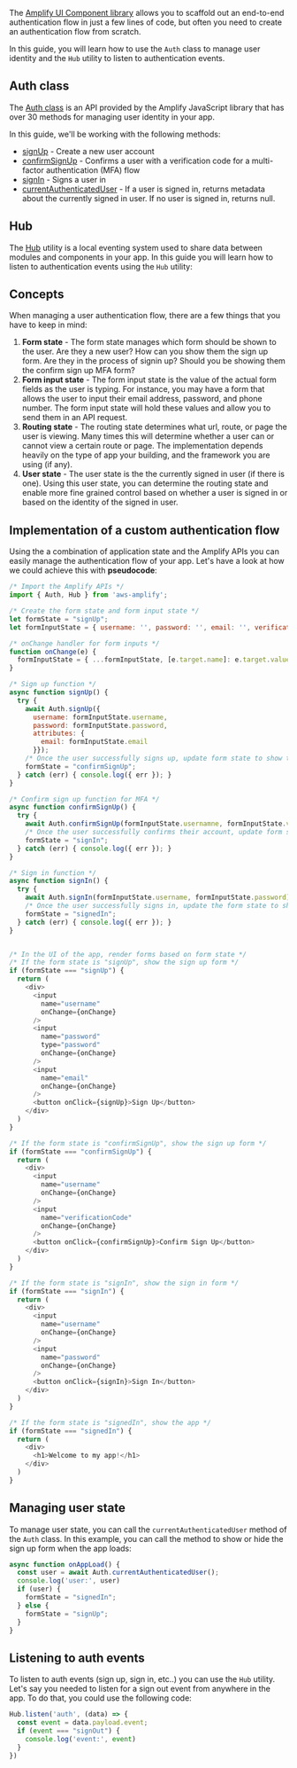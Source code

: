 The [Amplify UI Component library](~/ui/auth/authenticator.md) allows you to scaffold out an end-to-end authentication flow in just a few lines of code, but often you need to create an authentication flow from scratch.

In this guide, you will learn how to use the `Auth` class to manage user identity and the `Hub` utility to listen to authentication events.

## Auth class

The [Auth class](https://aws-amplify.github.io/amplify-js/api/classes/authclass.html) is an API provided by the Amplify JavaScript library that has over 30 methods for managing user identity in your app.

In this guide, we'll be working with the following methods:

- [signUp](https://aws-amplify.github.io/amplify-js/api/classes/authclass.html#signup) - Create a new user account
- [confirmSignUp](https://aws-amplify.github.io/amplify-js/api/classes/authclass.html#confirmsignup) - Confirms a user with a verification code for a multi-factor authentication (MFA) flow
- [signIn](https://aws-amplify.github.io/amplify-js/api/classes/authclass.html#signin) - Signs a user in
- [currentAuthenticatedUser](https://aws-amplify.github.io/amplify-js/api/classes/authclass.html#currentauthenticateduser) - If a user is signed in, returns metadata about the currently signed in user. If no user is signed in, returns null.

## Hub

The [Hub](~/lib/utilities/hub.md) utility is a local eventing system used to share data between modules and components in your app. In this guide you will learn how to listen to authentication events using the `Hub` utility:

## Concepts

When managing a user authentication flow, there are a few things that you have to keep in mind:

1. __Form state__ - The form state manages which form should be shown to the user. Are they a new user? How can you show them the sign up form. Are they in the process of signin up? Should you be showing them the confirm sign up MFA form?
2. __Form input state__ - The form input state is the value of the actual form fields as the user is typing. For instance, you may have a form that allows the user to input their email address, password, and phone number. The form input state will hold these values and allow you to send them in an API request.
3. __Routing state__ - The routing state determines what url, route, or page the user is viewing. Many times this will determine whether a user can or cannot view a certain route or page. The implementation depends heavily on the type of app your building, and the framework you are using (if any).
4. __User state__ - The user state is the the currently signed in user (if there is one). Using this user state, you can determine the routing state and enable more fine grained control based on whether a user is signed in or based on the identity of the signed in user.

<!-- This guide will cover strategies for handling __form state__, __form input state__, and __user state__ but will not be covering routing state as this is very dependent on the fram -->

## Implementation of a custom authentication flow

Using the a combination of application state and the Amplify APIs you can easily manage the authentication flow of your app. Let's have a look at how we could achieve this with __pseudocode__:

```javascript
/* Import the Amplify APIs */
import { Auth, Hub } from 'aws-amplify';

/* Create the form state and form input state */
let formState = "signUp";
let formInputState = { username: '', password: '', email: '', verificationCode: '' };

/* onChange handler for form inputs */
function onChange(e) {
  formInputState = { ...formInputState, [e.target.name]: e.target.value };
}

/* Sign up function */
async function signUp() {
  try {
    await Auth.signUp({
      username: formInputState.username,
      password: formInputState.password,
      attributes: {
        email: formInputState.email
      }});
    /* Once the user successfully signs up, update form state to show the confirm sign up form for MFA */
    formState = "confirmSignUp";
  } catch (err) { console.log({ err }); }
}

/* Confirm sign up function for MFA */
async function confirmSignUp() {
  try {
    await Auth.confirmSignUp(formInputState.usernamne, formInputState.verificationCode);
    /* Once the user successfully confirms their account, update form state to show the sign in form*/
    formState = "signIn";
  } catch (err) { console.log({ err }); }
}

/* Sign in function */
async function signIn() {
  try {
    await Auth.signIn(formInputState.username, formInputState.password);
    /* Once the user successfully signs in, update the form state to show the signed in state */
    formState = "signedIn";
  } catch (err) { console.log({ err }); }
}


/* In the UI of the app, render forms based on form state */
/* If the form state is "signUp", show the sign up form */
if (formState === "signUp") {
  return (
    <div>
      <input
        name="username"
        onChange={onChange}
      />
      <input
        name="password"
        type="password"
        onChange={onChange}
      />
      <input
        name="email"
        onChange={onChange}
      />
      <button onClick={signUp}>Sign Up</button>
    </div>
  )
}

/* If the form state is "confirmSignUp", show the sign up form */
if (formState === "confirmSignUp") {
  return (
    <div>
      <input
        name="username"
        onChange={onChange}
      />
      <input
        name="verificationCode"
        onChange={onChange}
      />
      <button onClick={confirmSignUp}>Confirm Sign Up</button>
    </div>
  )
}

/* If the form state is "signIn", show the sign in form */
if (formState === "signIn") {
  return (
    <div>
      <input
        name="username"
        onChange={onChange}
      />
      <input
        name="password"
        onChange={onChange}
      />
      <button onClick={signIn}>Sign In</button>
    </div>
  )
}

/* If the form state is "signedIn", show the app */
if (formState === "signedIn") {
  return (
    <div>
      <h1>Welcome to my app!</h1>
    </div>
  )
}
```

## Managing user state

To manage user state, you can call the `currentAuthenticatedUser` method of the `Auth` class. In this example, you can call the method to show or hide the sign up form when the app loads:

```javascript
async function onAppLoad() {
  const user = await Auth.currentAuthenticatedUser();
  console.log('user:', user)
  if (user) {
    formState = "signedIn";
  } else {
    formState = "signUp";
  }
}
```

## Listening to auth events

To listen to auth events (sign up, sign in, etc..) you can use the `Hub` utility. Let's say you needed to listen for a sign out event from anywhere in the app. To do that, you could use the following code:

```javascript
Hub.listen('auth', (data) => {
  const event = data.payload.event;
  if (event === "signOut") {
    console.log('event:', event)
  }
})
```
